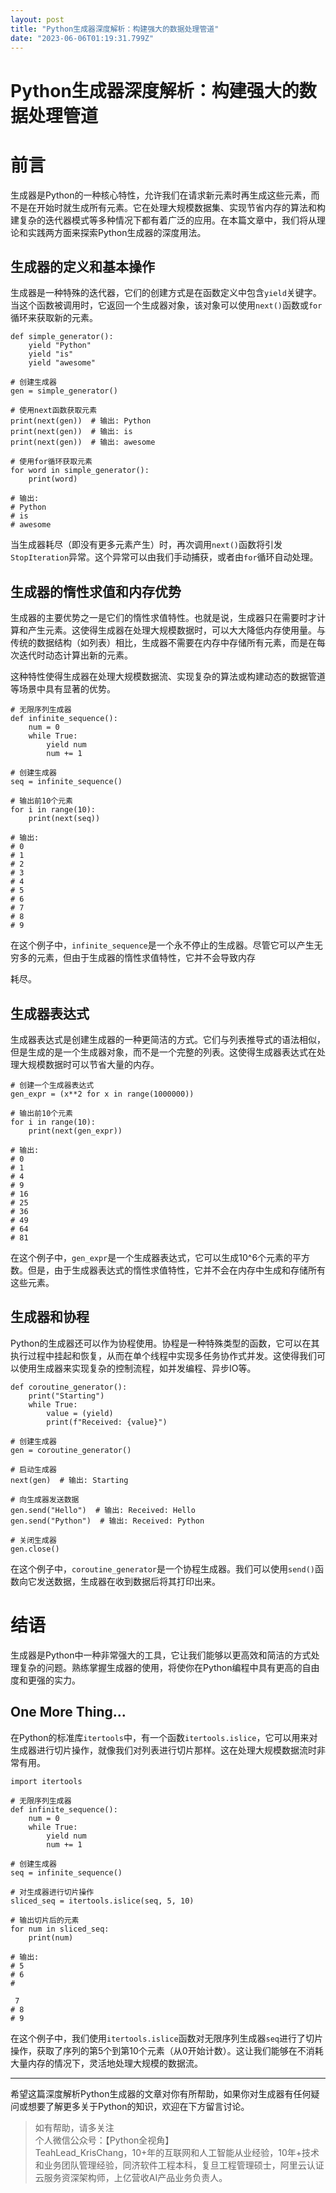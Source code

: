 ```yaml
---
layout: post
title: "Python生成器深度解析：构建强大的数据处理管道"
date: "2023-06-06T01:19:31.799Z"
---
```

Python生成器深度解析：构建强大的数据处理管道
=========================

前言
==

生成器是Python的一种核心特性，允许我们在请求新元素时再生成这些元素，而不是在开始时就生成所有元素。它在处理大规模数据集、实现节省内存的算法和构建复杂的迭代器模式等多种情况下都有着广泛的应用。在本篇文章中，我们将从理论和实践两方面来探索Python生成器的深度用法。

生成器的定义和基本操作
-----------

生成器是一种特殊的迭代器，它们的创建方式是在函数定义中包含`yield`关键字。当这个函数被调用时，它返回一个生成器对象，该对象可以使用`next()`函数或`for`循环来获取新的元素。

    def simple_generator():
        yield "Python"
        yield "is"
        yield "awesome"
    
    # 创建生成器
    gen = simple_generator()
    
    # 使用next函数获取元素
    print(next(gen))  # 输出: Python
    print(next(gen))  # 输出: is
    print(next(gen))  # 输出: awesome
    
    # 使用for循环获取元素
    for word in simple_generator():
        print(word)
    
    # 输出:
    # Python
    # is
    # awesome
    

当生成器耗尽（即没有更多元素产生）时，再次调用`next()`函数将引发`StopIteration`异常。这个异常可以由我们手动捕获，或者由`for`循环自动处理。

生成器的惰性求值和内存优势
-------------

生成器的主要优势之一是它们的惰性求值特性。也就是说，生成器只在需要时才计算和产生元素。这使得生成器在处理大规模数据时，可以大大降低内存使用量。与传统的数据结构（如列表）相比，生成器不需要在内存中存储所有元素，而是在每次迭代时动态计算出新的元素。

这种特性使得生成器在处理大规模数据流、实现复杂的算法或构建动态的数据管道等场景中具有显著的优势。

    # 无限序列生成器
    def infinite_sequence():
        num = 0
        while True:
            yield num
            num += 1
    
    # 创建生成器
    seq = infinite_sequence()
    
    # 输出前10个元素
    for i in range(10):
        print(next(seq))  
    
    # 输出:
    # 0
    # 1
    # 2
    # 3
    # 4
    # 5
    # 6
    # 7
    # 8
    # 9
    

在这个例子中，`infinite_sequence`是一个永不停止的生成器。尽管它可以产生无穷多的元素，但由于生成器的惰性求值特性，它并不会导致内存

耗尽。

生成器表达式
------

生成器表达式是创建生成器的一种更简洁的方式。它们与列表推导式的语法相似，但是生成的是一个生成器对象，而不是一个完整的列表。这使得生成器表达式在处理大规模数据时可以节省大量的内存。

    # 创建一个生成器表达式
    gen_expr = (x**2 for x in range(1000000))
    
    # 输出前10个元素
    for i in range(10):
        print(next(gen_expr))
    
    # 输出:
    # 0
    # 1
    # 4
    # 9
    # 16
    # 25
    # 36
    # 49
    # 64
    # 81
    

在这个例子中，`gen_expr`是一个生成器表达式，它可以生成10^6个元素的平方数。但是，由于生成器表达式的惰性求值特性，它并不会在内存中生成和存储所有这些元素。

生成器和协程
------

Python的生成器还可以作为协程使用。协程是一种特殊类型的函数，它可以在其执行过程中挂起和恢复，从而在单个线程中实现多任务协作式并发。这使得我们可以使用生成器来实现复杂的控制流程，如并发编程、异步IO等。

    def coroutine_generator():
        print("Starting")
        while True:
            value = (yield)
            print(f"Received: {value}")
    
    # 创建生成器
    gen = coroutine_generator()
    
    # 启动生成器
    next(gen)  # 输出: Starting
    
    # 向生成器发送数据
    gen.send("Hello")  # 输出: Received: Hello
    gen.send("Python")  # 输出: Received: Python
    
    # 关闭生成器
    gen.close()
    

在这个例子中，`coroutine_generator`是一个协程生成器。我们可以使用`send()`函数向它发送数据，生成器在收到数据后将其打印出来。

结语
==

生成器是Python中一种非常强大的工具，它让我们能够以更高效和简洁的方式处理复杂的问题。熟练掌握生成器的使用，将使你在Python编程中具有更高的自由度和更强的实力。

One More Thing...
-----------------

在Python的标准库`itertools`中，有一个函数`itertools.islice`，它可以用来对生成器进行切片操作，就像我们对列表进行切片那样。这在处理大规模数据流时非常有用。

    import itertools
    
    # 无限序列生成器
    def infinite_sequence():
        num = 0
        while True:
            yield num
            num += 1
    
    # 创建生成器
    seq = infinite_sequence()
    
    # 对生成器进行切片操作
    sliced_seq = itertools.islice(seq, 5, 10)
    
    # 输出切片后的元素
    for num in sliced_seq:
        print(num)
    
    # 输出:
    # 5
    # 6
    #
    
     7
    # 8
    # 9
    

在这个例子中，我们使用`itertools.islice`函数对无限序列生成器`seq`进行了切片操作，获取了序列的第5个到第10个元素（从0开始计数）。这让我们能够在不消耗大量内存的情况下，灵活地处理大规模的数据流。

* * *

希望这篇深度解析Python生成器的文章对你有所帮助，如果你对生成器有任何疑问或想要了解更多关于Python的知识，欢迎在下方留言讨论。

> 如有帮助，请多关注  
> 个人微信公众号：【Python全视角】  
> TeahLead\_KrisChang，10+年的互联网和人工智能从业经验，10年+技术和业务团队管理经验，同济软件工程本科，复旦工程管理硕士，阿里云认证云服务资深架构师，上亿营收AI产品业务负责人。